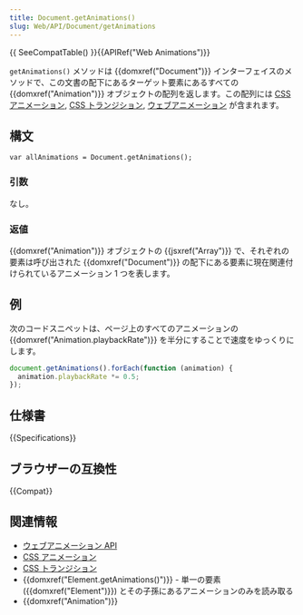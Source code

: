 ```yaml
---
title: Document.getAnimations()
slug: Web/API/Document/getAnimations
---
```


{{ SeeCompatTable() }}{{APIRef("Web Animations")}}

`getAnimations()` メソッドは {{domxref("Document")}} インターフェイスのメソッドで、この文書の配下にあるターゲット要素にあるすべての {{domxref("Animation")}} オブジェクトの配列を返します。この配列には [CSS アニメーション](/ja/docs/Web/CSS/CSS_Animations), [CSS トランジション](/ja/docs/Web/CSS/CSS_Transitions), [ウェブアニメーション](/ja/docs/Web/API/Web_Animations_API) が含まれます。

## 構文

```
var allAnimations = Document.getAnimations();
```

### 引数

なし。

### 返値

{{domxref("Animation")}} オブジェクトの {{jsxref("Array")}} で、それぞれの要素は呼び出された {{domxref("Document")}} の配下にある要素に現在関連付けられているアニメーション 1 つを表します。

## 例

次のコードスニペットは、ページ上のすべてのアニメーションの {{domxref("Animation.playbackRate")}} を半分にすることで速度をゆっくりにします。

```js
document.getAnimations().forEach(function (animation) {
  animation.playbackRate *= 0.5;
});
```

## 仕様書

{{Specifications}}

## ブラウザーの互換性

{{Compat}}

## 関連情報

- [ウェブアニメーション API](/ja/docs/Web/API/Web_Animations_API)
- [CSS アニメーション](/ja/docs/Web/CSS/CSS_Animations)
- [CSS トランジション](/ja/docs/Web/CSS/CSS_Transitions)
- {{domxref("Element.getAnimations()")}} - 単一の要素 ({{domxref("Element")}}) とその子孫にあるアニメーションのみを読み取る
- {{domxref("Animation")}}
